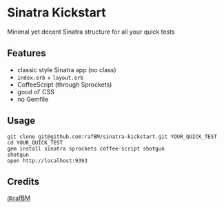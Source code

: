 Sinatra Kickstart
=================


Minimal yet decent Sinatra structure for all your quick tests


## Features

- classic style Sinatra app (no class)
- `index.erb` + `layout.erb`
- CoffeeScript (through Sprockets)
- good ol’ CSS
- no Gemfile


## Usage

    git clone git@github.com:rafBM/sinatra-kickstart.git YOUR_QUICK_TEST
    cd YOUR_QUICK_TEST
    gem install sinatra sprockets coffee-script shotgun
    shotgun
    open http://localhost:9393


## Credits

[@rafBM](http://twitter.com/rafBM)
